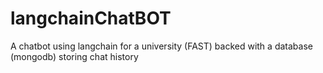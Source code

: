 # langchainChatBOT
A chatbot using langchain for a university (FAST) backed with a database (mongodb) storing chat history
